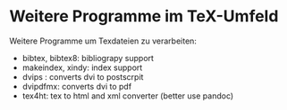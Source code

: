 # Weitere Programme im TeX-Umfeld

Weitere Programme um Texdateien zu verarbeiten:
* bibtex, bibtex8:	bibliograpy support
* makeindex, xindy:	index support
* dvips	:		converts dvi to postscrpit
* dvipdfmx:		converts dvi to pdf
* tex4ht:		tex to html and xml converter (better use pandoc)
